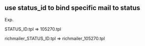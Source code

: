 ## use status_id to bind specific mail to status

Exp.

STATUS_ID.tpl   => 105270.tpl

richmailer_STATUS_ID.tpl => richmailer_105270.tpl